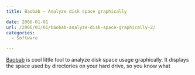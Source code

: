 ```yaml
---
title: Baobab – Analyze disk space graphically

date: 2006-01-01
url: /2006/01/01/baobab-analyze-disk-space-graphically-2/
categories:
  - Software

---
```

[Baobab][1] is cool little tool to analyze disk space usage graphically. It displays the space used by directories on your hard drive, so you know what

 [1]: http://www.marzocca.net/linux/baobab.html